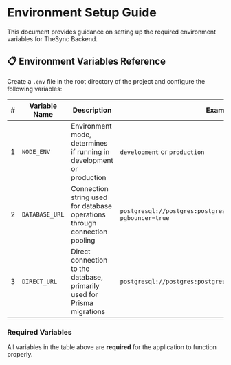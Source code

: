 # Environment Setup Guide

This document provides guidance on setting up the required environment variables for TheSync Backend.

## 📋 Environment Variables Reference

Create a `.env` file in the root directory of the project and configure the following variables:

| #   | Variable Name  | Description                                                               | Example                                                                   |
| --- | -------------- | ------------------------------------------------------------------------- | ------------------------------------------------------------------------- |
| 1   | `NODE_ENV`     | Environment mode, determines if running in development or production      | `development` or `production`                                             |
| 2   | `DATABASE_URL` | Connection string used for database operations through connection pooling | `postgresql://postgres:postgres@localhost:5432/thesync_db?pgbouncer=true` |
| 3   | `DIRECT_URL`   | Direct connection to the database, primarily used for Prisma migrations   | `postgresql://postgres:postgres@localhost:5432/thesync_db`                |

### Required Variables

All variables in the table above are **required** for the application to function properly.
